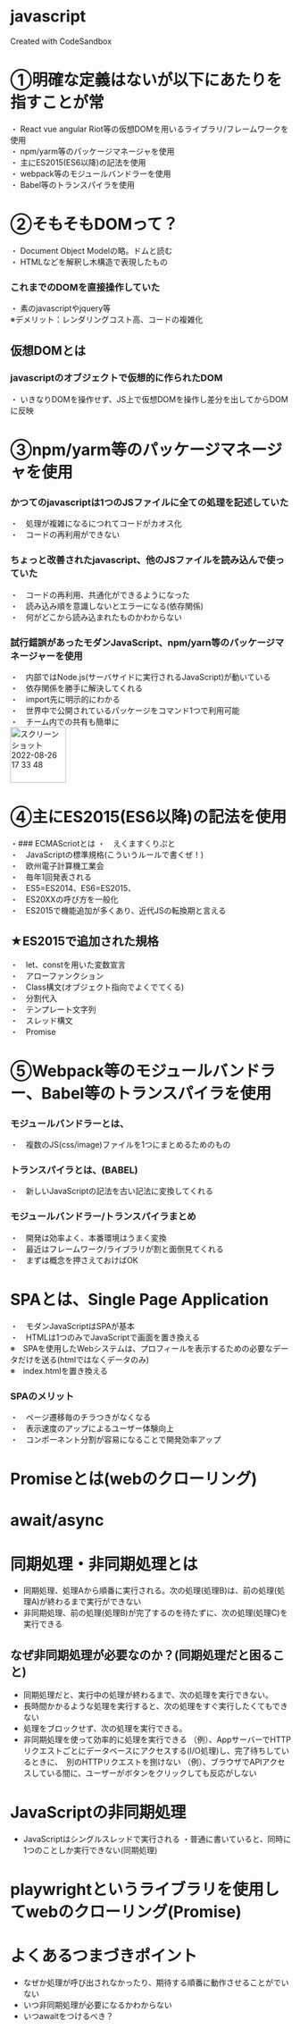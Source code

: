 # javascript
Created with CodeSandbox

# ①明確な定義はないが以下にあたりを指すことが常
・ React vue angular Riot等の仮想DOMを用いるライブラリ/フレームワークを使用<br>
・ npm/yarm等のパッケージマネージャを使用<br>
・ 主にES2015(ES6以降)の記法を使用<br>
・ webpack等のモジュールバンドラーを使用<br>
・ Babel等のトランスパイラを使用<br>

# ②そもそもDOMって？
・ Document Object Modelの略。ドムと読む<br>
・ HTMLなどを解釈し木構造で表現したもの<br>

### これまでのDOMを直接操作していた
・ 素のjavascriptやjquery等<br>
※デメリット：レンダリングコスト高、コードの複雑化<br>

## 仮想DOMとは
### javascriptのオブジェクトで仮想的に作られたDOM
・ いきなりDOMを操作せず、JS上で仮想DOMを操作し差分を出してからDOMに反映<br>

# ③npm/yarm等のパッケージマネージャを使用
### かつてのjavascriptは1つのJSファイルに全ての処理を記述していた
・　処理が複雑になるにつれてコードがカオス化<br>
・　コードの再利用ができない<br>

### ちょっと改善されたjavascript、他のJSファイルを読み込んで使っていた
・　コードの再利用、共通化ができるようになった<br>
・　読み込み順を意識しないとエラーになる(依存関係)<br>
・　何がどこから読み込まれたものかわからない<br>

### 試行錯誤があったモダンJavaScript、npm/yarn等のパッケージマネージャーを使用
・　内部ではNode.js(サーバサイドに実行されるJavaScript)が動いている<br>
・　依存関係を勝手に解決してくれる<br>
・　import先に明示的にわかる<br>
・　世界中で公開されているパッケージをコマンド1つで利用可能<br>
・　チーム内での共有も簡単に<br>
<img width="100" alt="スクリーンショット 2022-08-26 17 33 48" src="https://user-images.githubusercontent.com/65487059/225487898-51973cce-3fb1-4219-a224-3e96c141645d.jpeg">


# ④主にES2015(ES6以降)の記法を使用
・### ECMAScriotとは
・　えくますくりぷと<br>
・　JavaScriptの標準規格(こういうルールで書くぜ！)<br>
・　欧州電子計算機工業会<br>
・　毎年1回発表される<br>
・　ES5=ES2014、ES6=ES2015、<br>
・　ES20XXの呼び方を一般化<br>
・　ES2015で機能追加が多くあり、近代JSの転換期と言える<br>

## ★ES2015で追加された規格
・　let、constを用いた変数宣言<br>
・　アローファンクション<br>
・　Class構文(オブジェクト指向でよくでてくる)<br>
・　分割代入<br>
・　テンプレート文字列<br>
・　スレッド構文<br>
・　Promise<br>

# ⑤Webpack等のモジュールバンドラー、Babel等のトランスパイラを使用
### モジュールバンドラーとは、
・　複数のJS(css/image)ファイルを1つにまとめるためのもの
### トランスパイラとは、(BABEL)
・　新しいJavaScriptの記法を古い記法に変換してくれる

### モジュールバンドラー/トランスパイラまとめ
・　開発は効率よく、本番環境はうまく変換<br>
・　最近はフレームワーク/ライブラリが割と面倒見てくれる<br>
・　まずは概念を押さえておけばOK<br>



# SPAとは、Single Page Application
・　モダンJavaScriptはSPAが基本<br>
・　HTMLは1つのみでJavaScriptで画面を置き換える<br>
※　SPAを使用したWebシステムは、プロフィールを表示するための必要なデータだけを送る(htmlではなくデータのみ)<br>
※　index.htmlを置き換える<br>

### SPAのメリット
・　ページ遷移毎のチラつきがなくなる<br>
・　表示速度のアップによるユーザー体験向上<br>
・　コンポーネント分割が容易になることで開発効率アップ<br>


# Promiseとは(webのクローリング)

# await/async

# 同期処理・非同期処理とは
- 同期処理、処理Aから順番に実行される。次の処理(処理B)は、前の処理(処理A)が終わるまで実行ができない
- 非同期処理、前の処理(処理B)が完了するのを待たずに、次の処理(処理C)を実行できる

## なぜ非同期処理が必要なのか？(同期処理だと困ること)
- 同期処理だと、実行中の処理が終わるまで、次の処理を実行できない。
- 長時間かかるような処理を実行すると、次の処理をすぐ実行したくてもできない
- 処理をブロックせず、次の処理を実行できる。
- 非同期処理を使って効率的に処理を実行できる
（例）、AppサーバーでHTTPリクエストごとにデータベースにアクセスする(I/O処理)し、完了待ちしているときに、　別のHTTPリクエストを捌けない
（例）、ブラウザでAPIアクセスしている間に、ユーザーがボタンをクリックしても反応がしない


# JavaScriptの非同期処理
- JavaScriptはシングルスレッドで実行される
・普通に書いていると、同時に1つのことしか実行できない(同期処理)

# playwrightというライブラリを使用してwebのクローリング(Promise)

# よくあるつまづきポイント
- なぜか処理が呼び出されなかったり、期待する順番に動作させることがでいない
- いつ非同期処理が必要になるかわからない
- いつawaitをつけるべき？


